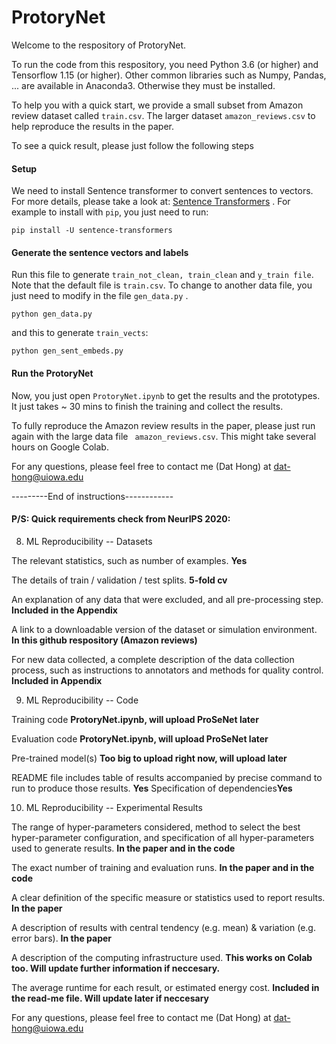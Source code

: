# ProtoryNet

Welcome to the respository of ProtoryNet.

To run the code from this respository, you need Python 3.6 (or higher) and Tensorflow 1.15 (or higher). Other common libraries such as Numpy, Pandas, ... are available in Anaconda3. Otherwise they must be installed. 

To help you with a quick start, we provide a small subset from Amazon review dataset called ```train.csv```. The larger dataset ```amazon_reviews.csv``` to help reproduce the results in the paper.

To see a quick result, please just follow the following steps 

#### Setup

We need to install Sentence transformer to convert sentences to vectors. For more details, please take a look at: [Sentence Transformers](https://github.com/UKPLab/sentence-transformers) . For example to install with ``` pip ```, you just need to run:

  ```
  pip install -U sentence-transformers
  ```
  
#### Generate the sentence vectors and labels

Run this file to generate ```train_not_clean, train_clean``` and ```y_train file```. Note that the default file is ```train.csv```. To change to another data file, you just need to modify in the file ```gen_data.py``` .

```
python gen_data.py

```
and this to generate ```train_vects```:

```
python gen_sent_embeds.py
```

#### Run the ProtoryNet 

Now, you just open ``` ProtoryNet.ipynb ``` to get the results and the prototypes. It just takes ~ 30 mins to finish the training and collect the results.

To fully reproduce the Amazon review results in the paper, please just run again with the large data file ``` amazon_reviews.csv```. This might take several hours on Google Colab.

For any questions, please feel free to contact me (Dat Hong) at dat-hong@uiowa.edu


---------End of instructions------------



#### P/S: Quick requirements check from NeurIPS 2020:

8. ML Reproducibility -- Datasets

The relevant statistics, such as number of examples. **Yes**

The details of train / validation / test splits. **5-fold cv**

An explanation of any data that were excluded, and all pre-processing step. **Included in the Appendix**

A link to a downloadable version of the dataset or simulation environment. **In this github respository (Amazon reviews)**

For new data collected, a complete description of the data collection process, such as instructions to annotators and methods for quality control. **Included in Appendix**

9. ML Reproducibility -- Code

Training code **ProtoryNet.ipynb, will upload ProSeNet later**

Evaluation code **ProtoryNet.ipynb, will upload ProSeNet later**

Pre-trained model(s) **Too big to upload right now, will upload later**

README file includes table of results accompanied by precise command to run to produce those results. **Yes**
Specification of dependencies**Yes**

10. ML Reproducibility -- Experimental Results

The range of hyper-parameters considered, method to select the best hyper-parameter configuration, and specification of all hyper-parameters used to generate results. **In the paper and in the code**

The exact number of training and evaluation runs. **In the paper and in the code**

A clear definition of the specific measure or statistics used to report results. **In the paper**

A description of results with central tendency (e.g. mean) & variation (e.g. error bars). **In the paper**

A description of the computing infrastructure used. **This works on Colab too. Will update further information if neccesary.**

The average runtime for each result, or estimated energy cost. **Included in the read-me file. Will update later if neccesary**

For any questions, please feel free to contact me (Dat Hong) at dat-hong@uiowa.edu

